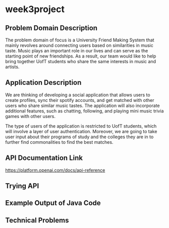 # week3project
## Problem Domain Description
The problem domain of focus is a University Friend Making System that mainly revolves around connecting users based on similarities in music taste. Music plays an important role in our lives and can serve as the starting point of new friendships. As a result, our team would like to help bring together UofT students who share the same interests in music and artists. 

## Application Description
We are thinking of developing a social application that allows users to create profiles, sync their spotify accounts, and get matched with other users who share similar music tastes. The application will also incorporate additional features, such as chatting, following, and playing mini music trivia games with other users.

The type of users of the application is restricted to UofT students, which will involve a layer of user authentication. Moreover, we are going to take user input about their programs of study and the colleges they are in to further find commonalities to find the best matches. 

## API Documentation Link
https://platform.openai.com/docs/api-reference

## Trying API 

## Example Output of Java Code

## Technical Problems



